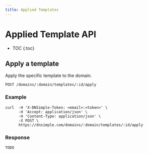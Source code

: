 ```yaml
---
title: Applied Templates
---
```


# Applied Template API

* TOC
{:toc}


## Apply a template

Apply the specific template to the domain.

    POST /domains/:domain/templates/:id/apply

### Example

    curl  -H 'X-DNSimple-Token: <email>:<token>' \
          -H 'Accept: application/json' \
          -H 'Content-Type: application/json' \
          -X POST \
          https://dnsimple.com/domains/:domain/templates/:id/apply

### Response

~~~ js
TODO
~~~
